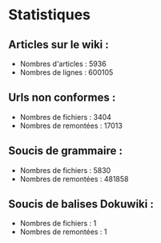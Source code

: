 # Statistiques

## Articles sur le wiki :

  * Nombres d'articles : 5936
  * Nombres de lignes : 600105

## Urls non conformes :

  * Nombres de fichiers : 3404
  * Nombres de remontées : 17013

## Soucis de grammaire :

  * Nombres de fichiers : 5830
  * Nombres de remontées : 481858

## Soucis de balises Dokuwiki :

  * Nombres de fichiers : 1
  * Nombres de remontées : 1

